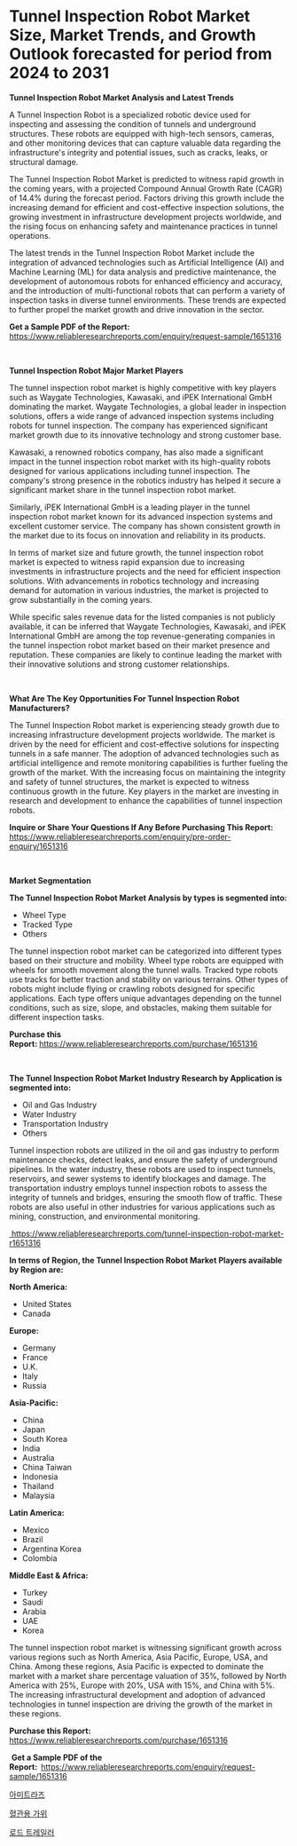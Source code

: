 <p><h1>Tunnel Inspection Robot Market Size, Market Trends, and Growth Outlook forecasted for period from 2024 to 2031</h1></p><p><strong>Tunnel Inspection Robot Market Analysis and Latest Trends</strong></p>
<p><p>A Tunnel Inspection Robot is a specialized robotic device used for inspecting and assessing the condition of tunnels and underground structures. These robots are equipped with high-tech sensors, cameras, and other monitoring devices that can capture valuable data regarding the infrastructure's integrity and potential issues, such as cracks, leaks, or structural damage.</p><p>The Tunnel Inspection Robot Market is predicted to witness rapid growth in the coming years, with a projected Compound Annual Growth Rate (CAGR) of 14.4% during the forecast period. Factors driving this growth include the increasing demand for efficient and cost-effective inspection solutions, the growing investment in infrastructure development projects worldwide, and the rising focus on enhancing safety and maintenance practices in tunnel operations.</p><p>The latest trends in the Tunnel Inspection Robot Market include the integration of advanced technologies such as Artificial Intelligence (AI) and Machine Learning (ML) for data analysis and predictive maintenance, the development of autonomous robots for enhanced efficiency and accuracy, and the introduction of multi-functional robots that can perform a variety of inspection tasks in diverse tunnel environments. These trends are expected to further propel the market growth and drive innovation in the sector.</p></p>
<p><strong>Get a Sample PDF of the Report:&nbsp;</strong> <a href="https://www.reliableresearchreports.com/enquiry/request-sample/1651316">https://www.reliableresearchreports.com/enquiry/request-sample/1651316</a></p>
<p>&nbsp;</p>
<p><strong>Tunnel Inspection Robot Major Market Players</strong></p>
<p><p>The tunnel inspection robot market is highly competitive with key players such as Waygate Technologies, Kawasaki, and iPEK International GmbH dominating the market. Waygate Technologies, a global leader in inspection solutions, offers a wide range of advanced inspection systems including robots for tunnel inspection. The company has experienced significant market growth due to its innovative technology and strong customer base.</p><p>Kawasaki, a renowned robotics company, has also made a significant impact in the tunnel inspection robot market with its high-quality robots designed for various applications including tunnel inspection. The company's strong presence in the robotics industry has helped it secure a significant market share in the tunnel inspection robot market.</p><p>Similarly, iPEK International GmbH is a leading player in the tunnel inspection robot market known for its advanced inspection systems and excellent customer service. The company has shown consistent growth in the market due to its focus on innovation and reliability in its products.</p><p>In terms of market size and future growth, the tunnel inspection robot market is expected to witness rapid expansion due to increasing investments in infrastructure projects and the need for efficient inspection solutions. With advancements in robotics technology and increasing demand for automation in various industries, the market is projected to grow substantially in the coming years.</p><p>While specific sales revenue data for the listed companies is not publicly available, it can be inferred that Waygate Technologies, Kawasaki, and iPEK International GmbH are among the top revenue-generating companies in the tunnel inspection robot market based on their market presence and reputation. These companies are likely to continue leading the market with their innovative solutions and strong customer relationships.</p></p>
<p>&nbsp;</p>
<p><strong>What Are The Key Opportunities For Tunnel Inspection Robot Manufacturers?</strong></p>
<p><p>The Tunnel Inspection Robot market is experiencing steady growth due to increasing infrastructure development projects worldwide. The market is driven by the need for efficient and cost-effective solutions for inspecting tunnels in a safe manner. The adoption of advanced technologies such as artificial intelligence and remote monitoring capabilities is further fueling the growth of the market. With the increasing focus on maintaining the integrity and safety of tunnel structures, the market is expected to witness continuous growth in the future. Key players in the market are investing in research and development to enhance the capabilities of tunnel inspection robots.</p></p>
<p><strong>Inquire or Share Your Questions If Any Before Purchasing This Report:</strong> <a href="https://www.reliableresearchreports.com/enquiry/pre-order-enquiry/1651316">https://www.reliableresearchreports.com/enquiry/pre-order-enquiry/1651316</a></p>
<p>&nbsp;</p>
<p><strong>Market Segmentation</strong></p>
<p><strong>The Tunnel Inspection Robot Market Analysis by types is segmented into:</strong></p>
<p><ul><li>Wheel Type</li><li>Tracked Type</li><li>Others</li></ul></p>
<p><p>The tunnel inspection robot market can be categorized into different types based on their structure and mobility. Wheel type robots are equipped with wheels for smooth movement along the tunnel walls. Tracked type robots use tracks for better traction and stability on various terrains. Other types of robots might include flying or crawling robots designed for specific applications. Each type offers unique advantages depending on the tunnel conditions, such as size, slope, and obstacles, making them suitable for different inspection tasks.</p></p>
<p><strong>Purchase this Report:&nbsp;</strong><a href="https://www.reliableresearchreports.com/purchase/1651316">https://www.reliableresearchreports.com/purchase/1651316</a></p>
<p>&nbsp;</p>
<p><strong>The Tunnel Inspection Robot Market Industry Research by Application is segmented into:</strong></p>
<p><ul><li>Oil and Gas Industry</li><li>Water Industry</li><li>Transportation Industry</li><li>Others</li></ul></p>
<p><p>Tunnel inspection robots are utilized in the oil and gas industry to perform maintenance checks, detect leaks, and ensure the safety of underground pipelines. In the water industry, these robots are used to inspect tunnels, reservoirs, and sewer systems to identify blockages and damage. The transportation industry employs tunnel inspection robots to assess the integrity of tunnels and bridges, ensuring the smooth flow of traffic. These robots are also useful in other industries for various applications such as mining, construction, and environmental monitoring.</p></p>
<p><a href="https://www.reliableresearchreports.com/tunnel-inspection-robot-market-r1651316">&nbsp;https://www.reliableresearchreports.com/tunnel-inspection-robot-market-r1651316</a></p>
<p><strong>In terms of Region, the Tunnel Inspection Robot Market Players available by Region are:</strong></p>
<p>
    <p> <strong> North America: </strong>
        <ul>
            <li>United States</li>
            <li>Canada</li>
        </ul>
        </p> 
    <p> <strong> Europe: </strong>
        <ul>
            <li>Germany</li>
            <li>France</li>
            <li>U.K.</li>
            <li>Italy</li>
            <li>Russia</li>
        </ul>
        </p> 
    <p> <strong> Asia-Pacific: </strong>
        <ul>
            <li>China</li>
            <li>Japan</li>
            <li>South Korea</li>
            <li>India</li>
            <li>Australia</li>
            <li>China Taiwan</li>
            <li>Indonesia</li>
            <li>Thailand</li>
            <li>Malaysia</li>
        </ul>
        </p> 
    <p> <strong> Latin America: </strong>
        <ul>
            <li>Mexico</li>
            <li>Brazil</li>
            <li>Argentina Korea</li>
            <li>Colombia</li>
        </ul>
        </p> 
    <p> <strong> Middle East & Africa: </strong>
        <ul>
            <li>Turkey</li>
            <li>Saudi</li>
            <li>Arabia</li>
            <li>UAE</li>
            <li>Korea</li>
        </ul>
    </p>
    </p>
<p><p>The tunnel inspection robot market is witnessing significant growth across various regions such as North America, Asia Pacific, Europe, USA, and China. Among these regions, Asia Pacific is expected to dominate the market with a market share percentage valuation of 35%, followed by North America with 25%, Europe with 20%, USA with 15%, and China with 5%. The increasing infrastructural development and adoption of advanced technologies in tunnel inspection are driving the growth of the market in these regions.</p></p>
<p><strong>Purchase this Report: </strong><a href="https://www.reliableresearchreports.com/purchase/1651316">https://www.reliableresearchreports.com/purchase/1651316</a></p>
<p>&nbsp;<strong>Get a Sample PDF of the Report:&nbsp;&nbsp;</strong><a href="https://www.reliableresearchreports.com/enquiry/request-sample/1651316">https://www.reliableresearchreports.com/enquiry/request-sample/1651316</a></p>
<p><strong></strong></p>
<p><p><a href="https://medium.com/@tarynhermanii/%EC%95%84%EB%AF%B8%ED%8A%B8%EB%9D%BC%EC%A6%88-%EC%8B%9C%EC%9E%A5-%EA%B7%9C%EB%AA%A8%EB%8A%94-%EA%B5%AD%EC%A0%9C-%EC%82%B0%EC%97%85%EC%97%90%EC%84%9C-%EC%B5%9C%EC%A0%81%EC%9D%98-%EB%A7%88%EC%BC%80%ED%8C%85-%EC%B1%84%EB%84%90%EC%9D%84-%EB%B3%B4%EC%97%AC%EC%A4%8D%EB%8B%88%EB%8B%A4-2116047e3aa5">아미트라즈</a></p><p><a href="https://github.com/hzumrdvas204296/Market-Research-Report-List-1/blob/main/805279725446.md">혈관용 가위</a></p><p><a href="https://medium.com/@raisin7568/%EB%8F%84%EB%A1%9C-%ED%8A%B8%EB%A0%88%EC%9D%BC%EB%9F%AC-%EC%8B%9C%EC%9E%A5%EC%9D%80-%EC%8B%9C%EC%9E%A5-%EC%A0%90%EC%9C%A0%EC%9C%A8-%EA%B7%9C%EB%AA%A8-%EB%B0%8F-2031%EB%85%84%EA%B9%8C%EC%A7%80-%EC%98%88%EC%83%81%EB%90%98%EB%8A%94-%EC%98%88%EC%B8%A1%EC%97%90-%EC%B4%88%EC%A0%90%EC%9D%84-%EB%A7%9E%EC%B6%A5%EB%8B%88%EB%8B%A4-191f4764db5a">로드 트레일러</a></p></p>